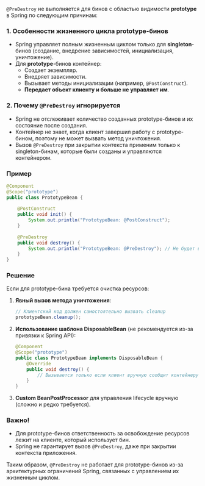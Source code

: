 `@PreDestroy` не выполняется для бинов с областью видимости **prototype** в Spring по следующим причинам:

### 1. Особенности жизненного цикла prototype-бинов
- Spring управляет полным жизненным циклом только для **singleton**-бинов (создание, внедрение зависимостей, инициализация, уничтожение).
- Для **prototype**-бинов контейнер:
    - Создает экземпляр.
    - Внедряет зависимости.
    - Вызывает методы инициализации (например, `@PostConstruct`).
    - **Передает объект клиенту и больше не управляет им**.

### 2. Почему `@PreDestroy` игнорируется
- Spring не отслеживает количество созданных prototype-бинов и их состояние после создания.
- Контейнер не знает, когда клиент завершил работу с prototype-бином, поэтому не может вызвать метод уничтожения.
- Вызов `@PreDestroy` при закрытии контекста применим только к singleton-бинам, которые были созданы и управляются контейнером.

### Пример
```java
@Component
@Scope("prototype")
public class PrototypeBean {
    
    @PostConstruct
    public void init() {
        System.out.println("PrototypeBean: @PostConstruct");
    }
    
    @PreDestroy
    public void destroy() {
        System.out.println("PrototypeBean: @PreDestroy"); // Не будет вызван!
    }
}
```

### Решение
Если для prototype-бина требуется очистка ресурсов:
1. **Явный вызов метода уничтожения**:
   ```java
   // Клиентский код должен самостоятельно вызвать cleanup
   prototypeBean.cleanup();
   ```
2. **Использование шаблона DisposableBean** (не рекомендуется из-за привязки к Spring API):
   ```java
   @Component
   @Scope("prototype")
   public class PrototypeBean implements DisposableBean {
       @Override
       public void destroy() {
           // Вызывается только если клиент вручную сообщит контейнеру
       }
   }
   ```
3. **Custom BeanPostProcessor** для управления lifecycle вручную (сложно и редко требуется).

### Важно!
- Для prototype-бинов ответственность за освобождение ресурсов лежит на клиенте, который использует бин.
- Spring не гарантирует вызов `@PreDestroy`, даже при закрытии контекста приложения.

Таким образом, `@PreDestroy` не работает для prototype-бинов из-за архитектурных ограничений Spring, связанных с управлением их жизненным циклом.